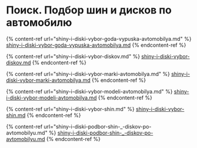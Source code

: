 # Поиск. Подбор шин и дисков по автомобилю

{% content-ref url="shiny-i-diski-vybor-goda-vypuska-avtomobilya.md" %}
[shiny-i-diski-vybor-goda-vypuska-avtomobilya.md](shiny-i-diski-vybor-goda-vypuska-avtomobilya.md)
{% endcontent-ref %}

{% content-ref url="shiny-i-diski-vybor-diskov.md" %}
[shiny-i-diski-vybor-diskov.md](shiny-i-diski-vybor-diskov.md)
{% endcontent-ref %}

{% content-ref url="shiny-i-diski-vybor-marki-avtomobilya.md" %}
[shiny-i-diski-vybor-marki-avtomobilya.md](shiny-i-diski-vybor-marki-avtomobilya.md)
{% endcontent-ref %}

{% content-ref url="shiny-i-diski-vybor-modeli-avtomobilya.md" %}
[shiny-i-diski-vybor-modeli-avtomobilya.md](shiny-i-diski-vybor-modeli-avtomobilya.md)
{% endcontent-ref %}

{% content-ref url="shiny-i-diski-vybor-shin.md" %}
[shiny-i-diski-vybor-shin.md](shiny-i-diski-vybor-shin.md)
{% endcontent-ref %}

{% content-ref url="shiny-i-diski-podbor-shin-_-diskov-po-avtomobilyu.md" %}
[shiny-i-diski-podbor-shin-\_-diskov-po-avtomobilyu.md](shiny-i-diski-podbor-shin-\_-diskov-po-avtomobilyu.md)
{% endcontent-ref %}
